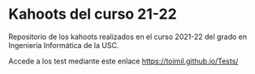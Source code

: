 # Kahoots del curso 21-22

Repositorio de los kahoots realizados en el curso 2021-22 del grado en Ingeniería Informática de la USC.

Accede a los test mediante este enlace https://toimil.github.io/Tests/


